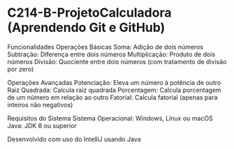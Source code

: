 # C214-B-ProjetoCalculadora (Aprendendo Git e GitHub)
Funcionalidades
Operações Básicas
Soma: Adição de dois números
Subtração: Diferença entre dois números
Multiplicação: Produto de dois números
Divisão: Quociente entre dois números (com tratamento de divisão por zero)

Operações Avançadas
Potenciação: Eleva um número à potência de outro
Raiz Quadrada: Calcula raiz quadrada
Porcentagem: Calcula porcentagem de um número em relação ao outro
Fatorial: Calcula fatorial (apenas para inteiros não negativos)

Requisitos do Sistema
Sistema Operacional: Windows, Linux ou macOS
Java: JDK 8 ou superior

Desenvolvido com uso do IntelliJ usando Java
